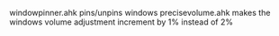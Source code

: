 windowpinner.ahk pins/unpins windows
precisevolume.ahk makes the windows volume adjustment increment by 1% instead of 2%
